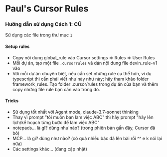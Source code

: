 # Paul's Cursor Rules

### Hướng dẫn sử dụng Cách 1: CŨ
Sử dụng các file trong thư mục `1`

#### Setup rules

- Copy nội dung global_rule vào Cursor settings => Rules => User Rules
- Mỗi dự án, tạo một file `.cursorrules` và dán nội dung file devin_rule-v1 vào
- Với mỗi dự án chuyên biệt, nếu cần set những rule cụ thể hơn, ví dụ typescript thì cần phải viết như này như này; hãy tham khảo folder framework_rules. Tạo folder .cursor/rules trong dự án của bạn và thêm copy những file rule bạn cần vào trong đó.

#### Tricks

- Sử dụng tốt nhất với Agent mode, claude-3.7-sonnet thinking
- Thay vì prompt "tôi muốn bạn làm việc ABC" thì hãy prompt "hãy lên lịch/kế hoạch từng bước để làm việc ABC"
- notepads... là gì? dùng như nào? (trong phiên bản gần đây, Cursor đã bỏ)
- MCP... là gì? dùng như nào? (có quá nhiều bác đã lên bài rồi ^^ e k nói lại nữa)
- Các settings khác... (đang cập nhật)
